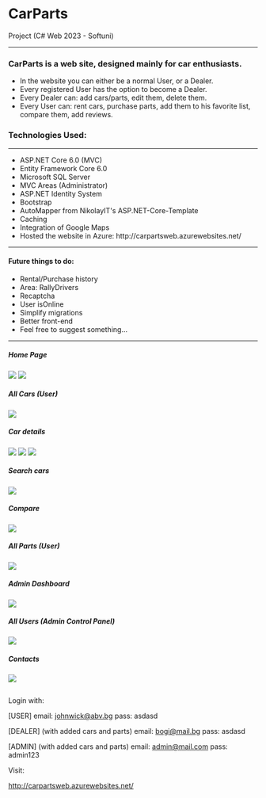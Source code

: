 <h1>CarParts</h1>

Project (C# Web 2023 - Softuni)

<hr/>
<h3>CarParts is a web site, designed mainly for car enthusiasts.</h3>
<ul>
<li> In the website you can either be a normal User, or a Dealer.</li>
<li> Every registered User has the option to become a Dealer.</li>
<li> Every Dealer can: add cars/parts, edit them, delete them.</li>
<li> Every User can: rent cars, purchase parts, add them to his favorite list, compare them, add reviews.</li>
</ul>


<h3>Technologies Used:</h3> 
<hr/>
<ul>
<li> ASP.NET Core 6.0 (MVC)</li>
<li> Entity Framework Core 6.0</li>
<li> Microsoft SQL Server </li>
<li> MVC Areas (Administrator)</li>
<li> ASP.NET Identity System </li>
<li> Bootstrap</li>
<li> AutoMapper from NikolayIT's ASP.NET-Core-Template</li>
<li> Caching</li>
<li> Integration of Google Maps</li>
<li> Hosted the website in Azure: http://carpartsweb.azurewebsites.net/ </li>
</ul>

<hr/>

<p>

<h4> Future things to do: </h4>
<ul>
<li>Rental/Purchase history</li>
<li>Area: RallyDrivers</li>
<li>Recaptcha</li>
<li>User isOnline</li>
<li>Simplify migrations</li>
<li>Better front-end</li>
<li>Feel free to suggest something...</li>
</ul>

</p>

<hr/>

<h5>Home Page</h5>
<img src="https://github.com/wavezM5/CarParts2023/blob/main/ImagesForReadMe/homepage1.png"/>
<img src="https://github.com/wavezM5/CarParts2023/blob/main/ImagesForReadMe/homepage2.png"/>

<h5>All Cars (User)</h5>
<img src="https://github.com/wavezM5/CarParts2023/blob/main/ImagesForReadMe/allcars_user.png"/>

<h5>Car details</h5>
<img src="https://github.com/wavezM5/CarParts2023/blob/main/ImagesForReadMe/cardetails.png"/>
<img src="https://github.com/wavezM5/CarParts2023/blob/main/ImagesForReadMe/details_user2.png"/>
<img src="https://github.com/wavezM5/CarParts2023/blob/main/ImagesForReadMe/details_user3.png"/>

<h5>Search cars</h5>
<img src="https://github.com/wavezM5/CarParts2023/blob/main/ImagesForReadMe/search_user.png"/>

<h5>Compare</h5>
<img src="https://github.com/wavezM5/CarParts2023/blob/main/ImagesForReadMe/compare.png"/>

<h5>All Parts (User)</h5>
<img src="https://github.com/wavezM5/CarParts2023/blob/main/ImagesForReadMe/allparts.png"/>

<h5>Admin Dashboard</h5>
<img src="https://github.com/wavezM5/CarParts2023/blob/main/ImagesForReadMe/adminarea.png"/>

<h5>All Users (Admin Control Panel)</h5>
<img src="https://github.com/wavezM5/CarParts2023/blob/main/ImagesForReadMe/admin2.png"/>

<h5>Contacts</h5>
<img src="https://github.com/wavezM5/CarParts2023/blob/main/ImagesForReadMe/contacts.png"/>

``````````````````````````````````````````
``````````````````````````````````````````
<p>
Login with:


[USER] 
email: johnwick@abv.bg
pass: asdasd

[DEALER] (with added cars and parts)
email: bogi@mail.bg
pass: asdasd

[ADMIN] (with added cars and parts)
email: admin@mail.com
pass: admin123

Visit:

http://carpartsweb.azurewebsites.net/

</p>
